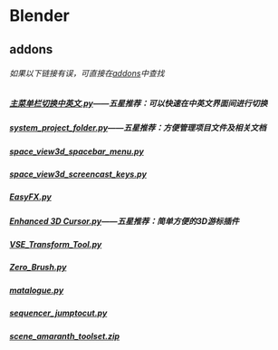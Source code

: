 Blender
==========================
## addons
###### 如果以下链接有误，可直接在[addons](./addons)中查找
##### [主菜单栏切换中英文.py](https://raw.githubusercontent.com/Whosydd/Blender/master/addons/%E4%B8%BB%E8%8F%9C%E5%8D%95%E6%A0%8F%E5%88%87%E6%8D%A2%E4%B8%AD%E8%8B%B1%E6%96%87.py)——五星推荐：可以快速在中英文界面间进行切换
##### [system_project_folder.py](https://raw.githubusercontent.com/Whosydd/Blender/master/addons/system_project_folder.py)——五星推荐：方便管理项目文件及相关文档
##### [space_view3d_spacebar_menu.py](https://raw.githubusercontent.com/Whosydd/Blender/master/addons/space_view3d_spacebar_menu.py)
##### [space_view3d_screencast_keys.py](https://raw.githubusercontent.com/Whosydd/Blender/master/addons/space_view3d_screencast_keys.py)
##### [EasyFX.py](https://raw.githubusercontent.com/Whosydd/Blender/master/addons/EasyFX.py)
##### [Enhanced 3D Cursor.py](https://raw.githubusercontent.com/Whosydd/Blender/master/addons/Enhanced%203D%20Cursor.py)——五星推荐：简单方便的3D游标插件
##### [VSE_Transform_Tool.py](https://raw.githubusercontent.com/Whosydd/Blender/master/addons/VSE_Transform_Tool.py)
##### [Zero_Brush.py](https://raw.githubusercontent.com/Whosydd/Blender/master/addons/Zero_Brush.py)
##### [matalogue.py](https://raw.githubusercontent.com/Whosydd/Blender/master/addons/matalogue.py)
##### [sequencer_jumptocut.py](https://raw.githubusercontent.com/Whosydd/Blender/master/addons/sequencer_jumptocut.py)
##### [scene_amaranth_toolset.zip](https://github.com/Whosydd/Blender/blob/master/addons/scene_amaranth_toolset.zip)



